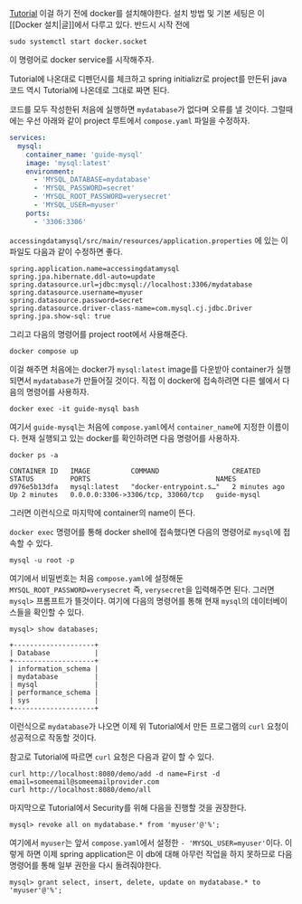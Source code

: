 [Tutorial](https://spring.io/guides/gs/accessing-data-mysql)
이걸 하기 전에 docker를 설치해야한다. 설치 방법 및 기본 세팅은 이 [[Docker 설치|글]]에서 다루고 있다. 반드시 시작 전에 
```
sudo systemctl start docker.socket
```
이 명령어로 docker service를 시작해주자.

Tutorial에 나온대로 디펜던시를 체크하고 spring initializr로 project를 만든뒤
java 코드 역시 Tutorial에 나온데로 그대로 짜면 된다.

코드를 모두 작성한뒤 처음에 실행하면 `mydatabase`가 없다며 오류를 낼 것이다.
그럴때에는 우선 아래와 같이 project 루트에서 `compose.yaml` 파일을 수정하자.
```yaml
services:
  mysql:
    container_name: 'guide-mysql'
    image: 'mysql:latest'
    environment:
      - 'MYSQL_DATABASE=mydatabase'
      - 'MYSQL_PASSWORD=secret'
      - 'MYSQL_ROOT_PASSWORD=verysecret'
      - 'MYSQL_USER=myuser'
    ports:
      - '3306:3306'
```
`accessingdatamysql/src/main/resources/application.properties` 에 있는 이 파일도 다음과 같이 수정하면 좋다.
```
spring.application.name=accessingdatamysql
spring.jpa.hibernate.ddl-auto=update
spring.datasource.url=jdbc:mysql://localhost:3306/mydatabase
spring.datasource.username=myuser
spring.datasource.password=secret
spring.datasource.driver-class-name=com.mysql.cj.jdbc.Driver
spring.jpa.show-sql: true
```
그리고 다음의 명령어를 project root에서 사용해준다.
```
docker compose up
```
이걸 해주면 처음에는 docker가 `mysql:latest` image를 다운받아 container가 실행되면서 `mydatabase`가 만들어질 것이다.
직접 이 docker에 접속하려면 다른 쉘에서 다음의 명령어를 사용하자. 
```
docker exec -it guide-mysql bash
```
여기서 `guide-mysql`는 처음에 `compose.yaml`에서 `container_name`에 지정한 이름이다.
현재 실행되고 있는 docker를 확인하려면 다음 명령어를 사용하자.
```
docker ps -a

CONTAINER ID   IMAGE          COMMAND                  CREATED         STATUS         PORTS                               NAMES
d976e5b13dfa   mysql:latest   "docker-entrypoint.s…"   2 minutes ago   Up 2 minutes   0.0.0.0:3306->3306/tcp, 33060/tcp   guide-mysql
```
그러면 이런식으로 마지막에 container의 name이 뜬다.

`docker exec` 명령어를 통해 docker shell에 접속했다면 다음의 명령어로 `mysql`에 접속할 수 있다.
```
mysql -u root -p
```
여기에서 비밀번호는 처음 `compose.yaml`에 설정해둔 `MYSQL_ROOT_PASSWORD=verysecret` 즉, `verysecret`을 입력해주면 된다.
그러면 `mysql>` 프롬프트가 뜰것이다.  여기에 다음의 명령어를 통해 현재 `mysql`의 데이터베이스들을 확인할 수 있다.
```
mysql> show databases;

+--------------------+
| Database           |
+--------------------+
| information_schema |
| mydatabase         |
| mysql              |
| performance_schema |
| sys                |
+--------------------+
```
이런식으로 `mydatabase`가 나오면 이제 위 Tutorial에서 만든 프로그램의 `curl` 요청이 성공적으로 작동할 것이다.

참고로 Tutorial에 따르면 `curl` 요청은 다음과 같이 할 수 있다.
```
curl http://localhost:8080/demo/add -d name=First -d email=someemail@someemailprovider.com
curl http://localhost:8080/demo/all
```

마지막으로 Tutorial에서 Security를 위해 다음을 진행할 것을 권장한다.
```
mysql> revoke all on mydatabase.* from 'myuser'@'%';
```
여기에서 `myuser`는 앞서 `compose.yaml`에서 설정한 `- 'MYSQL_USER=myuser'`이다.
이렇게 하면 이제 spring application은 이 db에 대해 아무런 작업을 하지 못하므로 다음 명령어를 통해 일부 권한을 다시 돌려줘야한다.
```
mysql> grant select, insert, delete, update on mydatabase.* to 'myuser'@'%';
```